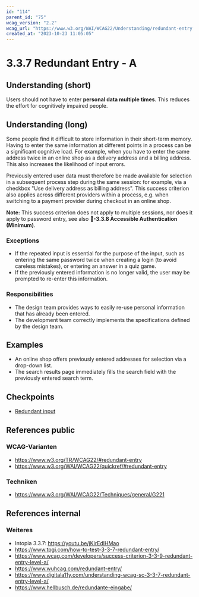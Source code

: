 ```yaml
---
id: "114"
parent_id: "75"
wcag_version: "2.2"
wcag_url: "https://www.w3.org/WAI/WCAG22/Understanding/redundant-entry.html"
created_at: "2023-10-23 11:05:05"
---
```


# 3.3.7 Redundant Entry - A

## Understanding (short)

Users should not have to enter **personal data multiple times**. This reduces the effort for cognitively impaired people.

## Understanding (long)

Some people find it difficult to store information in their short-term memory. Having to enter the same information at different points in a process can be a significant cognitive load. For example, when you have to enter the same address twice in an online shop as a delivery address and a billing address. This also increases the likelihood of input errors.

Previously entered user data must therefore be made available for selection in a subsequent process step during the same session: for example, via a checkbox "Use delivery address as billing address". This success criterion also applies across different providers within a process, e.g. when switching to a payment provider during checkout in an online shop.

**Note:** This success criterion does not apply to multiple sessions, nor does it apply to password entry, see also **📜-3.3.8 Accessible Authentication (Minimum)**.

### Exceptions

- If the repeated input is essential for the purpose of the input, such as entering the same password twice when creating a login (to avoid careless mistakes), or entering an answer in a quiz game.
- If the previously entered information is no longer valid, the user may be prompted to re-enter this information.

### Responsibilities

- The design team provides ways to easily re-use personal information that has already been entered.
- The development team correctly implements the specifications defined by the design team.

## Examples

- An online shop offers previously entered addresses for selection via a drop-down list.
- The search results page immediately fills the search field with the previously entered search term.

## Checkpoints

- [Redundant input](redundant-input)

## References public

### WCAG-Varianten
- <https://www.w3.org/TR/WCAG22/#redundant-entry>
- <https://www.w3.org/WAI/WCAG22/quickref/#redundant-entry>

### Techniken
- <https://www.w3.org/WAI/WCAG22/Techniques/general/G221>

## References internal

### Weiteres

- Intopia 3.3.7: <https://youtu.be/jKirEdlHMao>
- <https://www.tpgi.com/how-to-test-3-3-7-redundant-entry/>
- <https://www.wcag.com/developers/success-criterion-3-3-9-redundant-entry-level-a/>
- <https://www.wuhcag.com/redundant-entry/>
- <https://www.digitala11y.com/understanding-wcag-sc-3-3-7-redundant-entry-level-a/>
- <https://www.hellbusch.de/redundante-eingabe/>